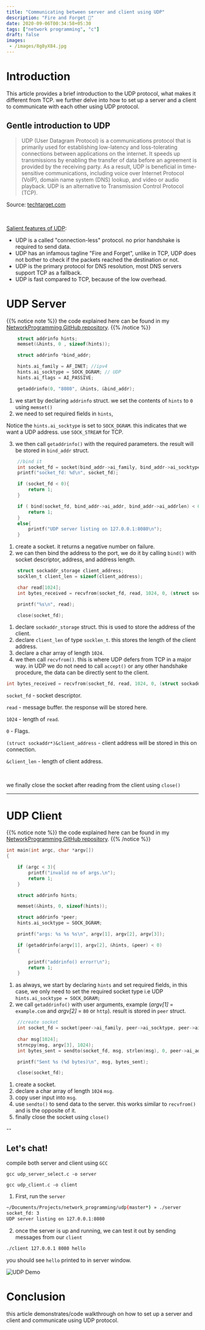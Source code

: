 ```yaml
---
title: "Communicating between server and client using UDP"
description: "Fire and Forget 🔫"
date: 2020-09-06T00:34:58+05:30
tags: ["network programming", "c"]
draft: false
images:
 - /images/8g8yX84.jpg
---
```



# Introduction

This article provides a brief introduction to the UDP protocol, what makes it different from TCP. we further delve into how to set up a server and a client to communicate with each other using UDP protocol.


## Gentle introduction to UDP

> UDP (User Datagram Protocol) is a communications protocol that is primarily used for establishing low-latency and loss-tolerating connections between applications on the internet. It speeds up transmissions by enabling the transfer of data before an agreement is provided by the receiving party. As a result, UDP is beneficial in time-sensitive communications, including voice over Internet Protocol (VoIP), domain name system (DNS) lookup, and video or audio playback. UDP is an alternative to Transmission Control Protocol (TCP).

Source: [techtarget.com](https://searchnetworking.techtarget.com/definition/UDP-User-Datagram-Protocol)

<br>

<u>Salient features of UDP</u>:

* UDP is a called "connection-less" protocol. no prior handshake is required to send data.
* UDP has an infamous tagline "Fire and Forget", unlike in TCP, UDP does not bother to check if the packets reached the destination or not.
* UDP is the primary protocol for DNS resolution, most DNS servers support TCP as a fallback.
* UDP is fast compared to TCP, because of the low overhead.

# UDP Server

{{% notice note %}}
the code explained here can be found in my [NetworkProgramming GitHub repository](https://github.com/jkotra/NetworkProgramming/blob/master/udp/udp_server_select.c).
{{% /notice %}}

```c
    struct addrinfo hints;
    memset(&hints, 0 , sizeof(hints));

    struct addrinfo *bind_addr;

    hints.ai_family = AF_INET; //ipv4
    hints.ai_socktype = SOCK_DGRAM; // UDP
    hints.ai_flags = AI_PASSIVE;

    getaddrinfo(0, "8080", &hints, &bind_addr);

```

1. we start by declaring `addrinfo` struct. we set the contents of `hints` to `0` using `memset()`
2. we need to set required fields in `hints`,

Notice the `hints.ai_socktype` is set to `SOCK_DGRAM`. this indicates that we want a UDP address. use `SOCK_STREAM` for TCP.

3. we then call `getaddrinfo()` with the required parameters. the result will be stored in `bind_addr` struct.

```c
    //bind it
    int socket_fd = socket(bind_addr->ai_family, bind_addr->ai_socktype, bind_addr->ai_protocol);
    printf("socket_fd: %d\n", socket_fd);

    if (socket_fd < 0){
        return 1;
    }

    if ( bind(socket_fd, bind_addr->ai_addr, bind_addr->ai_addrlen) < 0 ){
        return 1;
    }
    else{
        printf("UDP server listing on 127.0.0.1:8080\n");
    }
```

1. create a socket. it returns a negative number on failure.
2. we can then bind the address to the port, we do it by calling `bind()` with socket descriptor, address, and address length.

```c
    struct sockaddr_storage client_address;
    socklen_t client_len = sizeof(client_address);

    char read[1024];
    int bytes_received = recvfrom(socket_fd, read, 1024, 0, (struct sockaddr*)&client_address, &client_len);

    printf("%s\n", read);

    close(socket_fd);
```

1. declare `sockaddr_storage` struct. this is used to store the address of the client.
2. declare `client_len` of type `socklen_t`. this stores the length of the client address.
3. declare a char array of length `1024`.
4. we then call `recvfrom()`. this is where UDP defers from TCP in a major way. in UDP we do not need to call `accept()` or any other handshake procedure, the data can be directly sent to the client.

```c
int bytes_received = recvfrom(socket_fd, read, 1024, 0, (struct sockaddr*)&client_address, &client_len);
```

`socket_fd` - socket descriptor.

`read` - message buffer. the response will be stored here.

`1024` - length of `read`.

`0` - Flags.

`(struct sockaddr*)&client_address` - client address will be stored in this on connection.

`&client_len` - length of client address.

<br>

we finally close the socket after reading from the client using `close()`

---

# UDP Client

{{% notice note %}}
the code explained here can be found in my [NetworkProgramming GitHub repository](https://github.com/jkotra/NetworkProgramming/blob/master/udp/udp_client.c).
{{% /notice %}}

```c
int main(int argc, char *argv[])
{

    if (argc < 3){
        printf("invalid no of args.\n");
        return 1;
    }

    struct addrinfo hints;

    memset(&hints, 0, sizeof(hints));

    struct addrinfo *peer;
    hints.ai_socktype = SOCK_DGRAM;

    printf("args: %s %s %s\n", argv[1], argv[2], argv[3]);

    if (getaddrinfo(argv[1], argv[2], &hints, &peer) < 0)
    {

        printf("addrinfo() error!\n");
        return 1;
    }

```

1. as always, we start by declaring `hints` and set required fields, in this case, we only need to set the required socket type i.e UDP `hints.ai_socktype = SOCK_DGRAM;`
2. we call `getaddrinfo()` with user arguments, example (*argv[1]* = `example.com` and *argv[2]* = `80` or `http`). result is stored in `peer` struct.

```c
    //create socket
    int socket_fd = socket(peer->ai_family, peer->ai_socktype, peer->ai_protocol);
    
    char msg[1024];
    strncpy(msg, argv[3], 1024);
    int bytes_sent = sendto(socket_fd, msg, strlen(msg), 0, peer->ai_addr, peer->ai_addrlen);

    printf("Sent %s (%d bytes)\n", msg, bytes_sent);

    close(socket_fd);
```

1. create a socket.
2. declare a char array of length `1024` `msg`.
3. copy user input into `msg`.
4. use `sendto()` to send data to the server. this works similar to `recvfrom()` and is the opposite of it.
5. finally close the socket using `close()`

--

## Let's chat!

compile both server and client using `GCC`

`gcc udp_server_select.c -o server`

`gcc udp_client.c -o client`

1. First, run the `server`

```bash
~/Documents/Projects/network_programming/udp(master*) » ./server                                              jojo@synk
socket_fd: 3
UDP server listing on 127.0.0.1:8080
```

2. once the server is up and running, we can test it out by sending messages from our `client`

```bash
./client 127.0.0.1 8080 hello
```

you should see `hello` printed to in server window.

![](/images/DSN1YQa.gif "UDP Demo")

# Conclusion

this article demonstrates/code walkthrough on how to set up a server and client and communicate using UDP protocol. 
